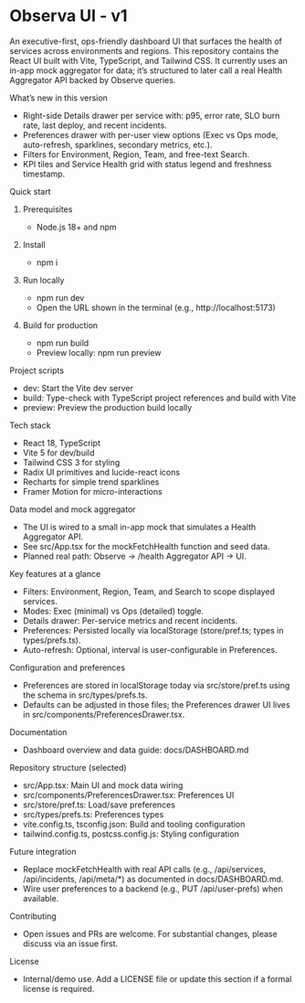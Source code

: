 # Observa UI - v1

An executive-first, ops-friendly dashboard UI that surfaces the health of services across environments and regions. This repository contains the React UI built with Vite, TypeScript, and Tailwind CSS. It currently uses an in-app mock aggregator for data; it’s structured to later call a real Health Aggregator API backed by Observe queries.

What’s new in this version
- Right-side Details drawer per service with: p95, error rate, SLO burn rate, last deploy, and recent incidents.
- Preferences drawer with per-user view options (Exec vs Ops mode, auto-refresh, sparklines, secondary metrics, etc.).
- Filters for Environment, Region, Team, and free-text Search.
- KPI tiles and Service Health grid with status legend and freshness timestamp.

Quick start
1) Prerequisites
   - Node.js 18+ and npm

2) Install
   - npm i

3) Run locally
   - npm run dev
   - Open the URL shown in the terminal (e.g., http://localhost:5173)

4) Build for production
   - npm run build
   - Preview locally: npm run preview

Project scripts
- dev: Start the Vite dev server
- build: Type-check with TypeScript project references and build with Vite
- preview: Preview the production build locally

Tech stack
- React 18, TypeScript
- Vite 5 for dev/build
- Tailwind CSS 3 for styling
- Radix UI primitives and lucide-react icons
- Recharts for simple trend sparklines
- Framer Motion for micro-interactions

Data model and mock aggregator
- The UI is wired to a small in-app mock that simulates a Health Aggregator API.
- See src/App.tsx for the mockFetchHealth function and seed data.
- Planned real path: Observe → /health Aggregator API → UI.

Key features at a glance
- Filters: Environment, Region, Team, and Search to scope displayed services.
- Modes: Exec (minimal) vs Ops (detailed) toggle.
- Details drawer: Per-service metrics and recent incidents.
- Preferences: Persisted locally via localStorage (store/pref.ts; types in types/prefs.ts).
- Auto-refresh: Optional, interval is user-configurable in Preferences.

Configuration and preferences
- Preferences are stored in localStorage today via src/store/pref.ts using the schema in src/types/prefs.ts.
- Defaults can be adjusted in those files; the Preferences drawer UI lives in src/components/PreferencesDrawer.tsx.

Documentation
- Dashboard overview and data guide: docs/DASHBOARD.md

Repository structure (selected)
- src/App.tsx: Main UI and mock data wiring
- src/components/PreferencesDrawer.tsx: Preferences UI
- src/store/pref.ts: Load/save preferences
- src/types/prefs.ts: Preferences types
- vite.config.ts, tsconfig.json: Build and tooling configuration
- tailwind.config.ts, postcss.config.js: Styling configuration

Future integration
- Replace mockFetchHealth with real API calls (e.g., /api/services, /api/incidents, /api/meta/*) as documented in docs/DASHBOARD.md.
- Wire user preferences to a backend (e.g., PUT /api/user-prefs) when available.

Contributing
- Open issues and PRs are welcome. For substantial changes, please discuss via an issue first.

License
- Internal/demo use. Add a LICENSE file or update this section if a formal license is required.

